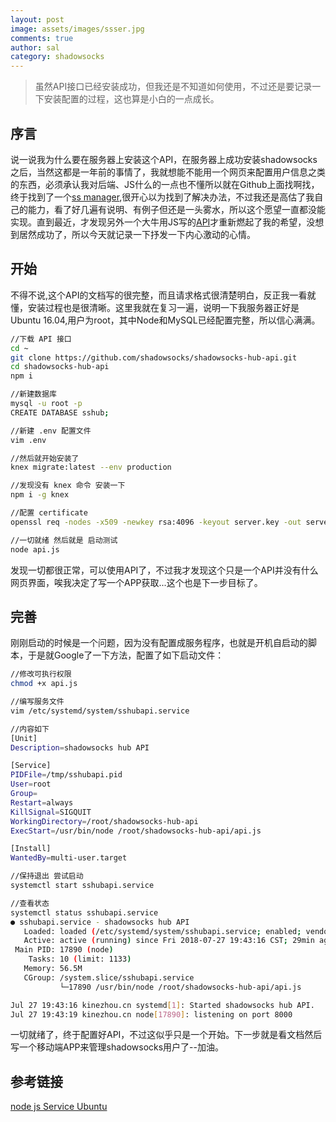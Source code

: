 ```yaml
---
layout: post
image: assets/images/ssser.jpg
comments: true
author: sal
category: shadowsocks
---
```


>虽然API接口已经安装成功，但我还是不知道如何使用，不过还是要记录一下安装配置的过程，这也算是小白的一点成长。

## 序言
说一说我为什么要在服务器上安装这个API，在服务器上成功安装shadowsocks之后，当然这都是一年前的事情了，我就想能不能用一个网页来配置用户信息之类的东西，必须承认我对后端、JS什么的一点也不懂所以就在Github上面找啊找，终于找到了一个[ss manager](https://github.com/shadowsocks/shadowsocks-manager),很开心以为找到了解决办法，不过我还是高估了我自己的能力，看了好几遍有说明、有例子但还是一头雾水，所以这个愿望一直都没能实现。直到最近，才发现另外一个大牛用JS写的[API](https://github.com/shadowsocks/shadowsocks-hub-api)才重新燃起了我的希望，没想到居然成功了，所以今天就记录一下抒发一下内心激动的心情。

## 开始
不得不说,这个API的文档写的很完整，而且请求格式很清楚明白，反正我一看就懂，安装过程也是很清晰。这里我就在复习一遍，说明一下我服务器正好是Ubuntu 16.04,用户为root，其中Node和MySQL已经配置完整，所以信心满满。

```bash
//下载 API 接口
cd ~
git clone https://github.com/shadowsocks/shadowsocks-hub-api.git
cd shadowsocks-hub-api
npm i

//新建数据库
mysql -u root -p
CREATE DATABASE sshub;

//新建 .env 配置文件
vim .env

//然后就开始安装了
knex migrate:latest --env production

//发现没有 knex 命令 安装一下
npm i -g knex

//配置 certificate
openssl req -nodes -x509 -newkey rsa:4096 -keyout server.key -out server.cert -days 365

//一切就绪 然后就是 启动测试
node api.js

```

发现一切都很正常，可以使用API了，不过我才发现这个只是一个API并没有什么网页界面，唉我决定了写一个APP获取...这个也是下一步目标了。

## 完善
刚刚启动的时候是一个问题，因为没有配置成服务程序，也就是开机自启动的脚本，于是就Google了一下方法，配置了如下启动文件：

```bash
//修改可执行权限
chmod +x api.js

//编写服务文件
vim /etc/systemd/system/sshubapi.service

//内容如下
[Unit]
Description=shadowsocks hub API

[Service]
PIDFile=/tmp/sshubapi.pid
User=root
Group=
Restart=always
KillSignal=SIGQUIT
WorkingDirectory=/root/shadowsocks-hub-api
ExecStart=/usr/bin/node /root/shadowsocks-hub-api/api.js

[Install]
WantedBy=multi-user.target

//保持退出 尝试启动
systemctl start sshubapi.service

//查看状态
systemctl status sshubapi.service
● sshubapi.service - shadowsocks hub API
   Loaded: loaded (/etc/systemd/system/sshubapi.service; enabled; vendor preset: enabled)
   Active: active (running) since Fri 2018-07-27 19:43:16 CST; 29min ago
 Main PID: 17890 (node)
    Tasks: 10 (limit: 1133)
   Memory: 56.5M
   CGroup: /system.slice/sshubapi.service
           └─17890 /usr/bin/node /root/shadowsocks-hub-api/api.js

Jul 27 19:43:16 kinezhou.cn systemd[1]: Started shadowsocks hub API.
Jul 27 19:43:19 kinezhou.cn node[17890]: listening on port 8000

```

一切就绪了，终于配置好API，不过这似乎只是一个开始。下一步就是看文档然后写一个移动端APP来管理shadowsocks用户了--加油。

## 参考链接

[node js Service Ubuntu](https://hackernoon.com/making-node-js-service-always-alive-on-ubuntu-server-e20c9c0808e4)
